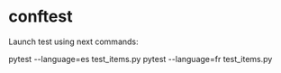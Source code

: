 # conftest

Launch test using next commands:

pytest --language=es test_items.py
pytest --language=fr test_items.py
